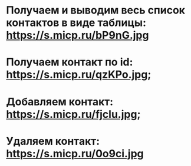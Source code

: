 # Получаем и выводим весь список контактов в виде таблицы: https://s.micp.ru/bP9nG.jpg
# Получаем контакт по id: https://s.micp.ru/qzKPo.jpg;
# Добавляем контакт: https://s.micp.ru/fjclu.jpg;
# Удаляем контакт: https://s.micp.ru/0o9ci.jpg
